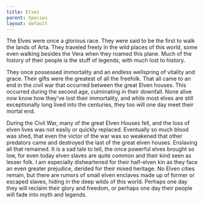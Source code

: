 ```yaml
---
title: Elves
parent: Species
layout: default
---
```


The Elves were once a glorious race. They were said to be the first to walk the lands of Arta. They traveled freely in the wild places of this world, some even walking besides the Vera when they roamed this plane. Much of the history of their people is the stuff of legends, with much lost to history.

They once possessed immortality and an endless wellspring of vitality and grace. Their gifts were the greatest of all the freefolk. That all came to an end in the civil war that occurred between the great Elven houses. This occurred during the second age, culminating in their downfall. None alive now know how they've lost their immortality, and while most elves are still exceptionally long lived into the centuries, they too will one day meet their mortal end.

During the Civil War, many of the great Elven Houses fell, and the loss of elven lives was not easily or quickly replaced. Eventually so much blood was shed, that even the victor of the war was so weakened that other predators came and destroyed the last of the great elven houses. Enslaving all that remained. It is a sad tale to tell, the once powerful elves brought so low, for even today elven slaves are quite common and their kind seen as lesser folk. I am especially disheartened for their half-elven kin as they face an even greater prejudice, derided for their mixed heritage. No Elven cities remain, but there are rumors of small elven enclaves made up of former or escaped slaves, hiding in the deep wilds of this world. Perhaps one day they will reclaim their glory and freedom, or perhaps one day their people will fade into myth and legends. 
